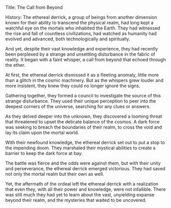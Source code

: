 Title: The Call from Beyond

History: The ethereal derrick, a group of beings from another dimension known for their ability to transcend the physical realm, had long kept a watchful eye on the mortals who inhabited the Earth. They had witnessed the rise and fall of countless civilizations, had watched as humanity had evolved and advanced, both technologically and spiritually.

And yet, despite their vast knowledge and experience, they had recently been perplexed by a strange and unsettling disturbance in the fabric of reality. It began with a faint whisper, a call from beyond that echoed through the ether.

At first, the ethereal derrick dismissed it as a fleeting anomaly, little more than a glitch in the cosmic machinery. But as the whispers grew louder and more insistent, they knew they could no longer ignore the signs.

Gathering together, they formed a council to investigate the source of this strange disturbance. They used their unique perception to peer into the deepest corners of the universe, searching for any clues or answers.

As they delved deeper into the unknown, they discovered a looming threat that threatened to upset the delicate balance of the cosmos. A dark force was seeking to breach the boundaries of their realm, to cross the void and lay its claim upon the mortal world.

With their newfound knowledge, the ethereal derrick set out to put a stop to the impending doom. They marshaled their mystical abilities to create a barrier to keep the dark force at bay.

The battle was fierce and the odds were against them, but with their unity and perseverance, the ethereal derrick emerged victorious. They had saved not only the mortal realm but their own as well.

Yet, the aftermath of the ordeal left the ethereal derrick with a realization that even they, with all their power and knowledge, were not infallible. There was still much they had yet to learn about the vast, unyielding expanse beyond their realm, and the mysteries that waited to be uncovered.